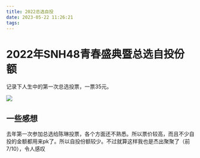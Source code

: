 ```yaml
---
title: 2022总选自投
date: 2023-05-22 11:26:21
tags:
---
```


# 2022年SNH48青春盛典暨总选自投份额
记录下人生中的第一次总选投票，一票35元。

![](2022akivotes.jpg)

## 一些感想

去年第一次参加总选给陈琳投票，各个方面还不熟悉。所以票价较高，而且不少自投的金额都用来pk了。所以自投份额较少。不过就算这样我也是杰出聚聚了（前7/10），令人感叹